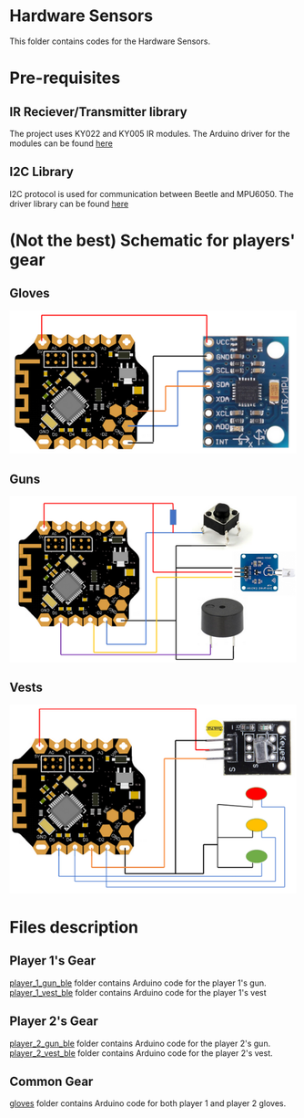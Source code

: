# Hardware Sensors
This folder contains codes for the Hardware Sensors.

# Pre-requisites
## IR Reciever/Transmitter library
The project uses KY022 and KY005 IR modules. The Arduino driver for the modules can be found [here](https://github.com/Arduino-IRremote/Arduino-IRremote)

## I2C Library
I2C protocol is used for communication between Beetle and MPU6050. The driver library can be found [here](https://github.com/arduino/ArduinoCore-avr/tree/master/libraries/Wire)

# (Not the best) Schematic for players' gear
## Gloves
![glove schematic](images/gloves.png)

## Guns
![guns schematic](images/guns.png)

## Vests
![vests schematic](images/vests.png)

# Files description
## Player 1's Gear
[player_1_gun_ble](player_1_gun_ble) folder contains Arduino code for the player 1's gun.  
[player_1_vest_ble](player_1_vest_ble) folder contains Arduino code for the player 1's vest  

## Player 2's Gear
[player_2_gun_ble](player_2_gun_ble) folder contains Arduino code for the player 2's gun.  
[player_2_vest_ble](player_2_vest_ble) folder contains Arduino code for the player 2's vest.  

## Common Gear
[gloves](gloves) folder contains Arduino code for both player 1 and player 2 gloves.  
